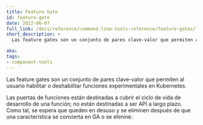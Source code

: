 ```yaml
---
title: Feature Gate
id: feature-gate
date: 2022-06-07
full_link: /docs/reference/command-line-tools-reference/feature-gates/
short_description: >
  Las feature gates son un conjunto de pares clave-valor que permiten al usuario habilitar o deshabilitar funciones experimentales en Kubernetes.

aka:
tags:
- component-tools
---
```

Las feature gates son un conjunto de pares clave-valor que permiten al usuario habilitar o deshabilitar funciones experimentales en Kubernetes.

<!--more-->
Las puertas de funciones están destinadas a cubrir el ciclo de vida de desarrollo de una función; no están destinadas a ser API a largo plazo. Como tal, se espera que queden en desuso y se eliminen después de que una característica se convierta en GA o se elimine.

